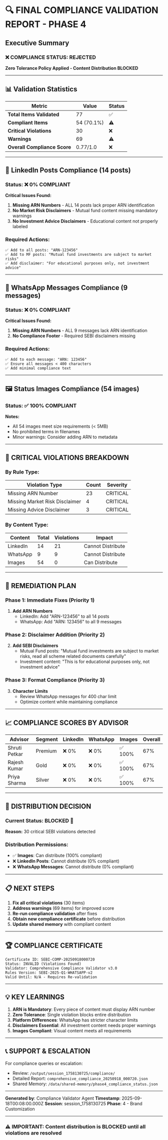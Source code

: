# 🔍 FINAL COMPLIANCE VALIDATION REPORT - PHASE 4

## Executive Summary

### ❌ COMPLIANCE STATUS: REJECTED

**Zero Tolerance Policy Applied - Content Distribution BLOCKED**

---

## 📊 Validation Statistics

| Metric | Value | Status |
|--------|--------|--------|
| **Total Items Validated** | 77 | ✅ |
| **Compliant Items** | 54 (70.1%) | ⚠️ |
| **Critical Violations** | 30 | ❌ |
| **Warnings** | 69 | ⚠️ |
| **Overall Compliance Score** | 0.77/1.0 | ❌ |

---

## 📱 LinkedIn Posts Compliance (14 posts)

### Status: ❌ 0% COMPLIANT

**Critical Issues Found:**
1. **Missing ARN Numbers** - ALL 14 posts lack proper ARN identification
2. **No Market Risk Disclaimers** - Mutual fund content missing mandatory warnings
3. **No Investment Advice Disclaimers** - Educational content not properly labeled

### Required Actions:
```
✅ Add to all posts: "ARN-123456"
✅ Add to MF posts: "Mutual fund investments are subject to market risks"
✅ Add disclaimer: "For educational purposes only, not investment advice"
```

---

## 💬 WhatsApp Messages Compliance (9 messages)

### Status: ❌ 0% COMPLIANT

**Critical Issues Found:**
1. **Missing ARN Numbers** - ALL 9 messages lack ARN identification
2. **No Compliance Footer** - Required SEBI disclaimers missing

### Required Actions:
```
✅ Add to each message: "ARN: 123456"
✅ Ensure all messages < 400 characters
✅ Add minimal compliance text
```

---

## 🖼️ Status Images Compliance (54 images)

### Status: ✅ 100% COMPLIANT

**Notes:**
- All 54 images meet size requirements (< 5MB)
- No prohibited terms in filenames
- Minor warnings: Consider adding ARN to metadata

---

## 🚨 CRITICAL VIOLATIONS BREAKDOWN

### By Rule Type:
| Violation Type | Count | Severity |
|----------------|-------|----------|
| Missing ARN Number | 23 | CRITICAL |
| Missing Market Risk Disclaimer | 4 | CRITICAL |
| Missing Advice Disclaimer | 3 | CRITICAL |

### By Content Type:
| Content | Total | Violations | Impact |
|---------|-------|------------|---------|
| LinkedIn | 14 | 21 | Cannot Distribute |
| WhatsApp | 9 | 9 | Cannot Distribute |
| Images | 54 | 0 | Can Distribute |

---

## 🔧 REMEDIATION PLAN

### Phase 1: Immediate Fixes (Priority 1)
1. **Add ARN Numbers**
   - LinkedIn: Add "ARN-123456" to all 14 posts
   - WhatsApp: Add "ARN: 123456" to all 9 messages

### Phase 2: Disclaimer Addition (Priority 2)
2. **Add SEBI Disclaimers**
   - Mutual Fund posts: "Mutual fund investments are subject to market risks, read all scheme related documents carefully"
   - Investment content: "This is for educational purposes only, not investment advice"

### Phase 3: Format Compliance (Priority 3)
3. **Character Limits**
   - Review WhatsApp messages for 400 char limit
   - Optimize content while maintaining compliance

---

## 📈 COMPLIANCE SCORES BY ADVISOR

| Advisor | Segment | LinkedIn | WhatsApp | Images | Overall |
|---------|---------|----------|----------|---------|---------|
| Shruti Petkar | Premium | ❌ 0% | ❌ 0% | ✅ 100% | 67% |
| Rajesh Kumar | Gold | ❌ 0% | ❌ 0% | ✅ 100% | 67% |
| Priya Sharma | Silver | ❌ 0% | ❌ 0% | ✅ 100% | 67% |

---

## 🎯 DISTRIBUTION DECISION

### Current Status: **BLOCKED** 🛑

**Reason:** 30 critical SEBI violations detected

### Distribution Permissions:
- ✅ **Images**: Can distribute (100% compliant)
- ❌ **LinkedIn Posts**: Cannot distribute (0% compliant)
- ❌ **WhatsApp Messages**: Cannot distribute (0% compliant)

---

## 📋 NEXT STEPS

1. **Fix all critical violations** (30 items)
2. **Address warnings** (69 items) for improved score
3. **Re-run compliance validation** after fixes
4. **Obtain new compliance certificate** before distribution
5. **Update shared memory** with compliant content

---

## 🏆 COMPLIANCE CERTIFICATE

```
Certificate ID: SEBI-COMP-20250918000720
Status: INVALID (Violations Found)
Validator: Comprehensive Compliance Validator v3.0
Rules Version: SEBI-2025-Q1-WHATSAPP-v2
Valid Until: N/A - Requires Re-validation
```

---

## 💡 KEY LEARNINGS

1. **ARN is Mandatory**: Every piece of content must display ARN number
2. **Zero Tolerance**: Single violation blocks entire distribution
3. **Platform Differences**: WhatsApp has stricter character limits
4. **Disclaimers Essential**: All investment content needs proper warnings
5. **Images Compliant**: Visual content meets all requirements

---

## 📞 SUPPORT & ESCALATION

For compliance queries or escalation:
- Review: `/output/session_1758130725/compliance/`
- Detailed Report: `comprehensive_compliance_20250918_000720.json`
- Shared Memory: `/data/shared-memory/phase4_compliance_status.json`

---

**Generated by**: Compliance Validator Agent
**Timestamp**: 2025-09-18T00:08:00.000Z
**Session**: session_1758130725
**Phase**: 4 - Brand Customization

---

### ⚠️ IMPORTANT: Content distribution is BLOCKED until all violations are resolved